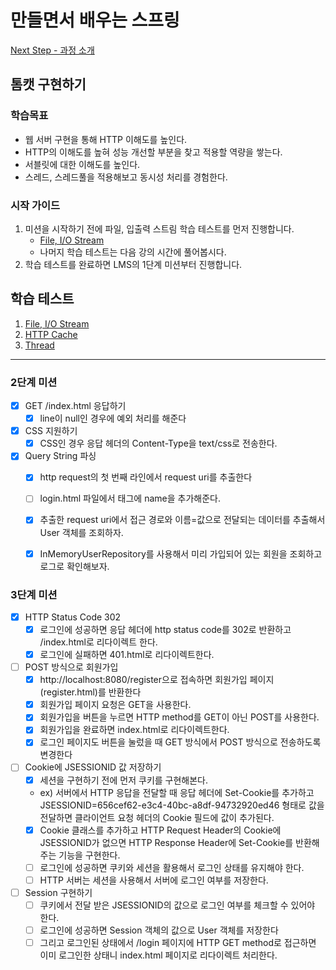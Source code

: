 # 만들면서 배우는 스프링
[Next Step - 과정 소개](https://edu.nextstep.camp/c/4YUvqn9V)

## 톰캣 구현하기

### 학습목표
- 웹 서버 구현을 통해 HTTP 이해도를 높인다.
- HTTP의 이해도를 높혀 성능 개선할 부분을 찾고 적용할 역량을 쌓는다.
- 서블릿에 대한 이해도를 높인다.
- 스레드, 스레드풀을 적용해보고 동시성 처리를 경험한다.

### 시작 가이드
1. 미션을 시작하기 전에 파일, 입출력 스트림 학습 테스트를 먼저 진행합니다.
   - [File, I/O Stream](study/src/test/java/study)
   - 나머지 학습 테스트는 다음 강의 시간에 풀어봅시다.
2. 학습 테스트를 완료하면 LMS의 1단계 미션부터 진행합니다.

## 학습 테스트
1. [File, I/O Stream](study/src/test/java/study)
2. [HTTP Cache](study/src/test/java/cache)
3. [Thread](study/src/test/java/thread)

---

### 2단계 미션

- [X] GET /index.html 응답하기
  - [X] line이 null인 경우에 예외 처리를 해준다
- [X] CSS 지원하기
  - [X] CSS인 경우 응답 헤더의 Content-Type을 text/css로 전송한다.
- [X] Query String 파싱
  - [X] http request의 첫 번째 라인에서 request uri를 추출한다
  - [ ] login.html 파일에서 태그에 name을 추가해준다.
  - [X] 추출한 request uri에서 접근 경로와 이름=값으로 전달되는 데이터를 추출해서 User 객체를 조회하자.
  - [X] InMemoryUserRepository를 사용해서 미리 가입되어 있는 회원을 조회하고 로그로 확인해보자.




### 3단계 미션

- [X] HTTP Status Code 302
  - [X] 로그인에 성공하면 응답 헤더에 http status code를 302로 반환하고 /index.html로 리다이렉트 한다.
  - [X] 로그인에 실패하면 401.html로 리다이렉트한다.
- [ ] POST 방식으로 회원가입
  - [X] http://localhost:8080/register으로 접속하면 회원가입 페이지(register.html)를 반환한다
  - [X] 회원가입 페이지 요청은 GET을 사용한다.
  - [X] 회원가입을 버튼을 누르면 HTTP method를 GET이 아닌 POST를 사용한다.
  - [X] 회원가입을 완료하면 index.html로 리다이렉트한다.
  - [X] 로그인 페이지도 버튼을 눌렀을 때 GET 방식에서 POST 방식으로 전송하도록 변경한다
- [ ] Cookie에 JSESSIONID 값 저장하기
  - [X] 세션을 구현하기 전에 먼저 쿠키를 구현해본다.
  - ex) 서버에서 HTTP 응답을 전달할 때 응답 헤더에 Set-Cookie를 추가하고 JSESSIONID=656cef62-e3c4-40bc-a8df-94732920ed46 형태로 값을 전달하면 클라이언트 요청 헤더의 Cookie 필드에 값이 추가된다.
  - [X] Cookie 클래스를 추가하고 HTTP Request Header의 Cookie에 JSESSIONID가 없으면 HTTP Response Header에 Set-Cookie를 반환해주는 기능을 구현한다.
  - [ ] 로그인에 성공하면 쿠키와 세션을 활용해서 로그인 상태를 유지해야 한다.
  - [ ] HTTP 서버는 세션을 사용해서 서버에 로그인 여부를 저장한다.

- [ ] Session 구현하기
  - [ ] 쿠키에서 전달 받은 JSESSIONID의 값으로 로그인 여부를 체크할 수 있어야 한다.
  - [ ] 로그인에 성공하면 Session 객체의 값으로 User 객체를 저장한다
  - [ ] 그리고 로그인된 상태에서 /login 페이지에 HTTP GET method로 접근하면 이미 로그인한 상태니 index.html 페이지로 리다이렉트 처리한다.